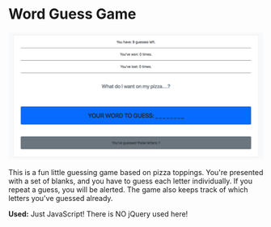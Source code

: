 # Word Guess Game

![Game Screenshot](assets/images/gamess.png)

This is a fun little guessing game based on pizza toppings. You're presented with a set of blanks, and you have to guess each letter individually. If you repeat a guess, you will be alerted. The game also keeps track of which letters you've guessed already.

**Used:** Just JavaScript! There is NO jQuery used here!